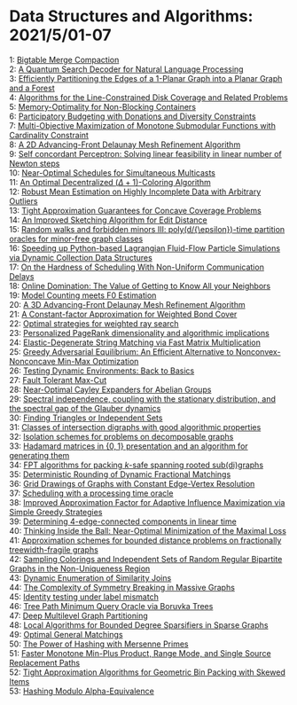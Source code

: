 # Data Structures and Algorithms: 2021/5/01-07  
1: [Bigtable Merge Compaction](https://doi.org/10.48550/arXiv.1407.3008)  
2: [A Quantum Search Decoder for Natural Language Processing](https://doi.org/10.48550/arXiv.1909.05023)  
3: [Efficiently Partitioning the Edges of a 1-Planar Graph into a Planar  Graph and a Forest](https://doi.org/10.48550/arXiv.2104.12286)  
4: [Algorithms for the Line-Constrained Disk Coverage and Related Problems](https://doi.org/10.48550/arXiv.2104.14680)  
5: [Memory-Optimality for Non-Blocking Containers](https://doi.org/10.48550/arXiv.2104.15003)  
6: [Participatory Budgeting with Donations and Diversity Constraints](https://doi.org/10.48550/arXiv.2104.15075)  
7: [Multi-Objective Maximization of Monotone Submodular Functions with  Cardinality Constraint](https://doi.org/10.48550/arXiv.1711.06428)  
8: [A 2D Advancing-Front Delaunay Mesh Refinement Algorithm](https://doi.org/10.48550/arXiv.1808.01539)  
9: [Self concordant Perceptron: Solving linear feasibility in linear number  of Newton steps](https://doi.org/10.48550/arXiv.1901.08525)  
10: [Near-Optimal Schedules for Simultaneous Multicasts](https://doi.org/10.48550/arXiv.2001.00072)  
11: [An Optimal Decentralized $(\Delta + 1)$-Coloring Algorithm](https://doi.org/10.48550/arXiv.2002.05121)  
12: [Robust Mean Estimation on Highly Incomplete Data with Arbitrary Outliers](https://doi.org/10.48550/arXiv.2008.08071)  
13: [Tight Approximation Guarantees for Concave Coverage Problems](https://doi.org/10.48550/arXiv.2010.00970)  
14: [An Improved Sketching Algorithm for Edit Distance](https://doi.org/10.48550/arXiv.2010.13170)  
15: [Random walks and forbidden minors III: poly(d/{\epsilon})-time partition  oracles for minor-free graph classes](https://doi.org/10.48550/arXiv.2102.00556)  
16: [Speeding up Python-based Lagrangian Fluid-Flow Particle Simulations via  Dynamic Collection Data Structures](https://doi.org/10.48550/arXiv.2105.00057)  
17: [On the Hardness of Scheduling With Non-Uniform Communication Delays](https://doi.org/10.48550/arXiv.2105.00111)  
18: [Online Domination: The Value of Getting to Know All your Neighbors](https://doi.org/10.48550/arXiv.2105.00299)  
19: [Model Counting meets F0 Estimation](https://doi.org/10.48550/arXiv.2105.00639)  
20: [A 3D Advancing-Front Delaunay Mesh Refinement Algorithm](https://doi.org/10.48550/arXiv.2105.00656)  
21: [A Constant-factor Approximation for Weighted Bond Cover](https://doi.org/10.48550/arXiv.2105.00857)  
22: [Optimal strategies for weighted ray search](https://doi.org/10.48550/arXiv.1704.03777)  
23: [Personalized PageRank dimensionality and algorithmic implications](https://doi.org/10.48550/arXiv.1804.02949)  
24: [Elastic-Degenerate String Matching via Fast Matrix Multiplication](https://doi.org/10.48550/arXiv.1905.02298)  
25: [Greedy Adversarial Equilibrium: An Efficient Alternative to  Nonconvex-Nonconcave Min-Max Optimization](https://doi.org/10.48550/arXiv.2006.12363)  
26: [Testing Dynamic Environments: Back to Basics](https://doi.org/10.48550/arXiv.2105.00759)  
27: [Fault Tolerant Max-Cut](https://doi.org/10.48550/arXiv.2105.01138)  
28: [Near-Optimal Cayley Expanders for Abelian Groups](https://doi.org/10.48550/arXiv.2105.01149)  
29: [Spectral independence, coupling with the stationary distribution, and  the spectral gap of the Glauber dynamics](https://doi.org/10.48550/arXiv.2105.01201)  
30: [Finding Triangles or Independent Sets](https://doi.org/10.48550/arXiv.2105.01265)  
31: [Classes of intersection digraphs with good algorithmic properties](https://doi.org/10.48550/arXiv.2105.01413)  
32: [Isolation schemes for problems on decomposable graphs](https://doi.org/10.48550/arXiv.2105.01465)  
33: [Hadamard matrices in $\{0,1\}$ presentation and an algorithm for  generating them](https://doi.org/10.48550/arXiv.2105.01485)  
34: [FPT algorithms for packing $k$-safe spanning rooted sub(di)graphs](https://doi.org/10.48550/arXiv.2105.01582)  
35: [Deterministic Rounding of Dynamic Fractional Matchings](https://doi.org/10.48550/arXiv.2105.01615)  
36: [Grid Drawings of Graphs with Constant Edge-Vertex Resolution](https://doi.org/10.48550/arXiv.2005.02082)  
37: [Scheduling with a processing time oracle](https://doi.org/10.48550/arXiv.2005.03394)  
38: [Improved Approximation Factor for Adaptive Influence Maximization via  Simple Greedy Strategies](https://doi.org/10.48550/arXiv.2007.09065)  
39: [Determining 4-edge-connected components in linear time](https://doi.org/10.48550/arXiv.2105.01699)  
40: [Thinking Inside the Ball: Near-Optimal Minimization of the Maximal Loss](https://doi.org/10.48550/arXiv.2105.01778)  
41: [Approximation schemes for bounded distance problems on fractionally  treewidth-fragile graphs](https://doi.org/10.48550/arXiv.2105.01780)  
42: [Sampling Colorings and Independent Sets of Random Regular Bipartite  Graphs in the Non-Uniqueness Region](https://doi.org/10.48550/arXiv.2105.01784)  
43: [Dynamic Enumeration of Similarity Joins](https://doi.org/10.48550/arXiv.2105.01818)  
44: [The Complexity of Symmetry Breaking in Massive Graphs](https://doi.org/10.48550/arXiv.2105.01833)  
45: [Identity testing under label mismatch](https://doi.org/10.48550/arXiv.2105.01856)  
46: [Tree Path Minimum Query Oracle via Boruvka Trees](https://doi.org/10.48550/arXiv.2105.01864)  
47: [Deep Multilevel Graph Partitioning](https://doi.org/10.48550/arXiv.2105.02022)  
48: [Local Algorithms for Bounded Degree Sparsifiers in Sparse Graphs](https://doi.org/10.48550/arXiv.2105.02084)  
49: [Optimal General Matchings](https://doi.org/10.48550/arXiv.1706.07418)  
50: [The Power of Hashing with Mersenne Primes](https://doi.org/10.48550/arXiv.2008.08654)  
51: [Faster Monotone Min-Plus Product, Range Mode, and Single Source  Replacement Paths](https://doi.org/10.48550/arXiv.2105.02806)  
52: [Tight Approximation Algorithms for Geometric Bin Packing with Skewed  Items](https://doi.org/10.48550/arXiv.2105.02827)  
53: [Hashing Modulo Alpha-Equivalence](https://doi.org/10.48550/arXiv.2105.02856)  